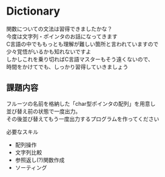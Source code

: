 # Dictionary

関数についての文法は習得できましたかな？  
今度は文字列・ポインタのお話になってきます  
C言語の中でももっとも理解が難しい箇所と言われていますので  
少々覚悟がいるかも知れないですよ  
しかしこれを乗り切ればC言語マスターもそう遠くないので、  
時間をかけてでも、しっかり習得していきましょう  

## 課題内容
フルーツの名前を格納した「char型ポインタの配列」を用意し  
並び替え前の状態で一度出力。  
その後並び替えてもう一度出力するプログラムを作ってください  

必要なスキル

* 配列操作
* 文字列比較
* 参照返し(?)関数作成
* ソーティング
